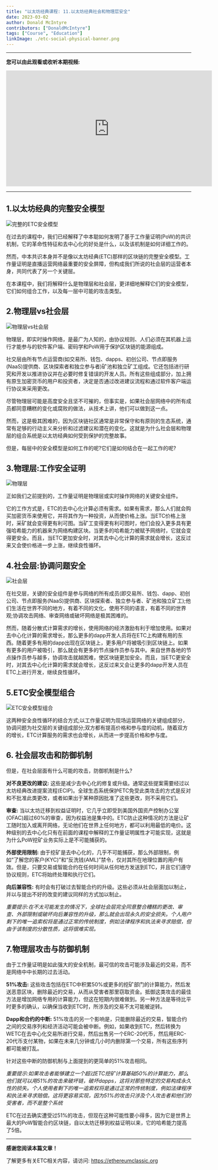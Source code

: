 ```yaml
---
title: "以太坊经典课程: 11.以太坊经典社会和物理层安全"
date: 2023-03-02
author: Donald McIntyre
contributors: ["DonaldMcIntyre"]
tags: ["Course", "Education"]
linkImage: ./etc-social-physical-banner.png
---
```


---
**您可以由此观看或收听本期视频:**

<iframe width="560" height="315" src="https://www.youtube.com/embed/0FPTokHcgAE" title="YouTube video player" frameborder="0" allow="accelerometer; autoplay; clipboard-write; encrypted-media; gyroscope; picture-in-picture; web-share" allowfullscreen></iframe>

---

## 1.以太坊经典的完整安全模型

![完整的ETC安全模型](./0.png)

在过去的课程中，我们已经解释了中本聪如何发明了基于工作量证明(PoW)的共识机制，它的革命性特征和去中心化的好处是什么，以及该机制是如何详细工作的。

然而，中本共识本身并不是像以太坊经典(ETC)那样的区块链的完整安全模型。工作量证明是直播运营网络最重要的安全屏障，但构成我们所说的社会层的运营者本身，共同代表了另一个关键层。

在本课程中，我们将解释什么是物理层和社会层，更详细地解释它们的安全模型，它们如何组合工作，以及每一层中可能的攻击类型。

## 2.物理层vs社会层

![物理层vs社会层](./1.png)

物理层，即实时操作网络，是最广为人知的，由协议规则、人们必须在其机器上运行才能参与的软件客户端、密码学和PoW用于保护区块链的能源组成。

社交层由所有节点运营商(如交易所、钱包、dapps、初创公司、节点即服务(NaaS)提供商、区块探索者和独立参与者)矿池和独立矿工组成。它还包括进行研究和开发以推进协议并在必要时修复错误的开发人员。所有这些组成部分，加上拥有原生加密货币的用户和投资者，决定是否通过改进建议流程和通过软件客户端运行协议来采用更改。

尽管物理层可能是高度安全且坚不可摧的，但事实是，如果社会层网络中的所有成员都同意糟糕的变化或腐败的做法，从技术上讲，他们可以做到这一点。

然而，这是极其困难的，因为区块链社区通常是非常保守和有原则的生态系统，通常有足够的行动主义来分析和过滤建议和潜在的变化。这就是为什么社会层和物理层的组合系统是以太坊经典如何受到保护的完整故事。

但是，每层中的安全模型是如何工作的呢?它们是如何结合在一起工作的呢?

## 3.物理层:工作安全证明

![物理层](./2.png)

正如我们之前提到的，工作量证明是物理层或实时操作网络的关键安全组件。

它的工作方式是，ETC的去中心化计算必须有需求。如果有需求，那么人们就会购买加密货币来使用它，并将其作为一种投资，从而使价格上涨。当ETC价格上涨时，采矿就会变得更有利可图。当矿工变得更有利可图时，他们会投入更多具有更强哈希能力的机器来为网络构建区块。当更多的哈希能力被赋予网络时，它就会变得更安全。而且，当ETC更加安全时，对其去中心化计算的需求就会增长，这反过来又会使价格进一步上涨，继续良性循环。

## 4.社会层:协调问题安全

![社会层](./3.png)

在社交层，关键的安全组件是参与网络的所有成员(即交易所、钱包、dapp、初创公司、节点即服务(NaaS)提供商、区块探索者、独立参与者、矿池和独立矿工);他们生活在世界不同的地方，有着不同的文化，使用不同的语言，有着不同的世界观;协调攻击网络、审查网络或破坏网络是极其困难的。

然而，随着分散式计算需求的增长，使用网络的经济激励有利于增加使用。如果对去中心化计算的需求增长，那么更多的dapp开发人员将在ETC上构建有用的东西。随着更多有用的dapp出现在区块链上，更多用户将被吸引到区块链上。如果有更多的用户被吸引，那么就会有更多的节点操作员参与其中。来自世界各地的节点操作员参与越多，协调攻击就越困难，使区块链更加安全。而且，当ETC更安全时，对其去中心化计算的需求就会增长，这反过来又会让更多的dapp开发人员在ETC上进行开发，继续良性循环。

## 5.ETC安全模型组合

![ETC安全模型组合](./4.png)

这两种安全良性循环的结合方式;以工作量证明为现场运营网络的关键组成部分，协调问题为社交层的关键组成部分;双方都有提高价格和参与度的动机，随着双方的增长，ETC计算服务的需求也会增长，从而进一步提高价格和参与度。

## 6. 社会层攻击和防御机制

但是，在社会层面有什么可能的攻击，防御机制是什么?

**对不良更改的建议:** 这些是减少去中心化的修复或升级。通常这些提案需要经过以太坊经典改进提案流程(ECIP)。全球生态系统保护ETC免受此类攻击的方式是反对和不批准此类更改，或者如果出于某种原因批准了这些更改，则不采用它们。

**审查:** 当以太坊迁移到权益证明时，它几乎立即受到美国外国资产控制办公室(OFAC)超过60%的审查，因为权益池是集中的。ETC防止这种情况的方法是让矿工随时加入或离开网络，无论他们在世界上任何地方，都可以利用最低的电价。这种级别的去中心化只有在前面的课程中解释的工作量证明属性才可能实现，这就是为什么PoW挖矿业务实际上是不可能捕获的。

**外部使用限制:** 由于挖矿是去中心化的，几乎不可能捕获，那么外部限制，例如“了解您的客户(KYC)”和“反洗钱(AML)”禁令，仅对其所在地理位置的用户有效。但是，只要交易或智能合约在任何时间从任何地方发送到ETC，并且它们遵守协议规则，ETC将始终处理和执行它们。

**向后兼容性:** 有时会有打破过去智能合约的升级。这些必须从社会层面加以制止，并以与提出不好的改变的建议同样的方式加以制止。

*重要提示:在不太可能发生的情况下，全球社会层完全同意整合糟糕的更改、审查、外部限制或破坏向后兼容性的升级，那么就会出现永久的安全损失。个人用户剩下的唯一追索权将是通过正常的传统制度，例如法律程序和执法来寻求赔偿，但由于该制度的分散性质，这将很难实现。*

## 7.物理层攻击与防御机制

由于工作量证明是如此强大的安全机制，最可信的攻击可能涉及最近的交易，而不是网络中中长期的过去活动。

**51%攻击:** 这些攻击包括在ETC中积累50%或更多的挖矿部门的计算能力，然后发送恶意区块，删除最近的交易，从而从受害者那里窃取资金。抵御这类攻击的最佳方法是增加网络专用的计算能力，但这在短期内很难做到。另一种方法是等待比平时更多的确认，以确保当收到ETC时，所涉及的交易不太可能被逆转。

**Dapp和合约的中断:** 51%攻击的另一个影响是，只能删除最近的交易，智能合约之间的交易序列和经济活动可能会被中断。例如，如果收到ETC，然后转换为WETC在去中心化交易所进行交易，然后出售另一个ERC-20代币，然后用ERC-20代币支付某物，如果在未来几分钟或几小时内删除第一个交易，所有这些序列都可能被打乱。

针对这些中断的防御机制与上面提到的更简单的51%攻击相同。

*重要提示:如果攻击者能够建立一个超过ETC挖矿计算基础50%的计算能力，那么他们就可以用51%的攻击来破坏链，破坏dapps，这将对那些特定的交易构成永久性的损失。个人使用者剩下的唯一追索权将是通过正常的传统制度，例如法律程序和执法来寻求赔偿。这将更容易实现，因为51%的攻击只涉及个人攻击者和他们的受害者，而不是整个系统*

ETC在过去确实遭受过51%的攻击，但现在这种可能性要小得多，因为它是世界上最大的PoW智能合约区块链，自以太坊迁移到权益证明以来，它的哈希能力提高了5倍。

---

**感谢您阅读本篇文章！**

了解更多有关ETC相关内容，请访问: https://ethereumclassic.org
